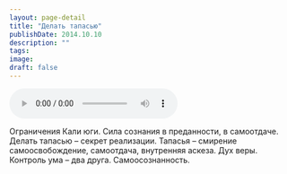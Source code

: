 ```yaml
---
layout: page-detail
title: "Делать тапасью"
publishDate: 2014.10.10
description: ""
tags:
image:
draft: false
---
```


<audio title="2014.10.10 - Делать тапасью.mp3" src="https://filer-api.advayta.org/v1.0/public/files/74739" controls=""></audio>

 Ограничения Кали юги. Сила сознания в преданности, в самоотдаче. Делать тапасью – секрет реализации. Тапасья – смирение самоосвобождение, самоотдача, внутренняя аскеза. Дух веры. Контроль ума – два друга. Самоосознанность. 

  
